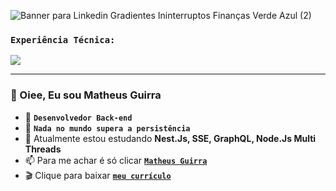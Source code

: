 




![Banner para Linkedin Gradientes Ininterruptos Finanças Verde Azul (2)](https://github.com/guirra-byte/Questions-and-answers/assets/77081114/bb2c10ab-6a4c-4d55-b380-6512f16abc19)


### `Experiência Técnica:`
<p align="start">
    <img src="https://www.aikonbox.com.br/icons?i=javascript,typescript,nodejs,nestjs,expressjs&t=70" />
</p>
<hr>

### 👋 Oiee, Eu sou Matheus Guirra
- 💎  **`Desenvolvedor Back-end`**
- 👀 **`Nada no mundo supera a persistência`**
- 🌱 Atualmente estou estudando **Nest.Js, SSE, GraphQL, Node.Js Multi Threads**
- 📫 Para me achar é só clicar <a href="https://www.linkedin.com/in/matheus-guirra-9192a3224/">**`Matheus Guirra`**</a>
- 🎬 Clique para baixar <a href="https://github.com/guirra-byte/Questions-and-answers/files/12146968/Matheus_Guirra_Sousa_-_Desenvolvedor_BackEnd_Node.js_JR.pdf
">**`meu currículo`**</a>



<!---
guirra-byte/guirra-byte is a ✨ special ✨ repository because its `README.md` (this file) appears on your GitHub profile.
You can click the Preview link to take a look at your changes.

div
--->
